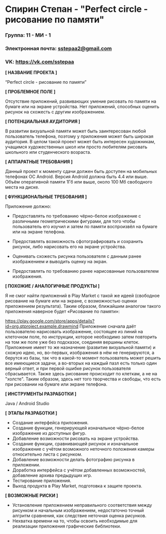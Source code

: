 # Спирин Степан - "Perfect circle - рисование по памяти"

### Группа: 11 - МИ - 1
### Электронная почта: sstepaa2@gmail.com
### VK: https://vk.com/sstepaa


**[ НАЗВАНИЕ ПРОЕКТА ]**

“Perfect circle - рисование по памяти”

**[ ПРОБЛЕМНОЕ ПОЛЕ ]**

Отсутствие приложений, развивающих умение рисовать по памяти на бумаге или на экране устройства.
Нет приложений, способных оценить рисунок на схожесть с другим изображением.

**[ ПОТЕНЦИАЛЬНАЯ АУДИТОРИЯ ]**

В развитии визуальной памяти может быть заинтересован любой пользователь  телефона, поэтому у приложения может быть широкая аудитория.
В целом такой проект может быть интересен художникам, учащимся художественных школ или просто любителям рисовать школьного или студенческого возраста.  

**[ АППАРАТНЫЕ ТРЕБОВАНИЯ ]** 

Данный проект к моменту сдачи должен быть доступен на  мобильных телефонах ОС Android. Версия Android должна быть 4.4 или выше. 
Объём оперативной памяти 1Гб или выше, около 100 Мб свободного места на диске.

**[ ФУНКЦИОНАЛЬНЫЕ ТРЕБОВАНИЯ ]**

Приложение должно:

* Предоставлять по требованию чёрно-белое изображение с различными геометрическими фигурами, для того чтобы пользователь его изучил 
и затем по памяти воспроизвёл на бумаге или на экране телефона.
* Предоставлять возможность сфотографировать и сохранить рисунок, либо нарисовать его на экране устройства.
* Оценивать схожесть рисунка пользователя с данным ранее изображением и выводить оценку на экран. 

* Предоставлять по требованию ранее нарисованные пользователем изображения. 

**[ ПОХОЖИЕ / АНАЛОГИЧНЫЕ ПРОДУКТЫ ]**

  Я не смог найти приложений в Play Market с такой же идеей (свободное рисование на бумаге или на экране, с возможностью оценки приложением результата). 
Таким образом, ближайшим аналогом такого приложения наверное будет «Рисование по памяти»:

https://play.google.com/store/apps/details?id=org.qtproject.example.drawmind
  Приложение сначала даёт пользователю нарисовать изображение, состоящее из линий на клеточном поле, по инструкции, которое необходимо затем 
повторить на том же поле уже без подсказок, соединяя вершины клеток. Приложение имеет то же назначение (развитие визуальной памяти) и схожую 
идею, но, во-первых, изображения в нём не генерируются, а берутся из базы, так что  в какой-то момент пользователь может решить все 
имеющиеся задачи, а во-вторых на каждый пазл есть только один верный ответ, и при первой ошибке рисунок пользователя сбрасывается. 
Также здесь рисование происходит по клеткам, а не на "холсте".
Таким образом, здесь нет того творчества и свободы, что есть при рисовании на бумаге или экране телефона.

**[ ИНСТРУМЕНТЫ РАЗРАБОТКИ ]**

Java / Android Studio

**[ ЭТАПЫ РАЗРАБОТКИ ]**

* Создание интерфейса приложения.
* Создание функции, генерирующей изначальное чёрно-белое изображение из доступных фигур.
* Добавление возможности рисовать на экране устройства.
* Создание функции, сравнивающей рисунок и изначальное изображение с учётом возможного неточного положения камеры относительно листа с рисунком.
* Добавление возможности делать фотографию рисунка в приложении.
* Доработка интерфейса с учётом добавленных возможностей, добавление архива предыдущих игр.
* Тестирование приложения.
* Выход продукта в Play Market, подготовка к защите проекта.
    
**[ ВОЗМОЖНЫЕ РИСКИ ]**

* Установление приложением неправильного соответствия между рисунком и начальным изображением, недостаточно точный алгритм сравнения, как следствие неточная оценка рисунков.
* Нехватка времени на то, чтобы освоить необходимые для реализации приложения графические библиотеки.